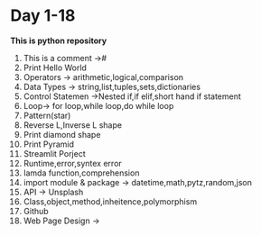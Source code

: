 # Day 1-18
**This is python repository**

1. This is a comment ->#
2. Print Hello World
3. Operators -> arithmetic,logical,comparison
4. Data Types -> string,list,tuples,sets,dictionaries
5. Control Statemen ->Nested if,if elif,short hand if statement
6. Loop-> for loop,while loop,do while loop
7. Pattern(star)
8. Reverse L,Inverse L shape
9. Print diamond shape
10. Print Pyramid
11. Streamlit Porject
12. Runtime,error,syntex error
13. lamda function,comprehension
14. import module & package -> datetime,math,pytz,random,json
15. API -> Unsplash
16. Class,object,method,inheitence,polymorphism
17. Github 
18. Web Page Design -> <html>
